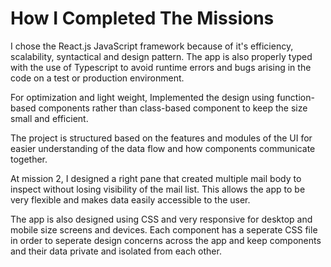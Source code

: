 # How I Completed The Missions

I chose the React.js JavaScript framework because of it's efficiency, scalability, syntactical and design pattern. The app is also properly typed with the use of Typescript to avoid runtime errors and bugs arising in the code on a test or production environment.

For optimization and light weight, Implemented the design using function-based components rather than class-based component to keep the size small and efficient.

The project is structured based on the features and modules of the UI for easier understanding of the data flow and how components communicate together.

At mission 2, I designed a right pane that created multiple mail body to inspect without losing visibility of the mail list. This allows the app to be very flexible and makes data easily accessible to the user.

The app is also designed using CSS and very responsive for desktop and mobile size screens and devices. Each component has a seperate CSS file in order to seperate design concerns across the app and keep components and their data private and isolated from each other.
